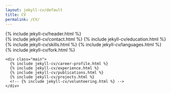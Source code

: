 ```yaml
---
layout: jekyll-cv/default
title: CV
permalink: /CV/
---
```


<div class="container">
  {% include jekyll-cv/header.html %}
  <div class="container-block">
    <div class="sidebar">
      {% include jekyll-cv/contact.html %}
      {% include jekyll-cv/education.html %}
      {% include jekyll-cv/skills.html %}
      {% include jekyll-cv/languages.html %}
      {% include jekyll-cv/fork.html %}
    </div>

    <div class="main">
      {% include jekyll-cv/career-profile.html %}
      {% include jekyll-cv/experience.html %}
      {% include jekyll-cv/publications.html %}
      {% include jekyll-cv/projects.html %}
      <!-- {% include jekyll-cv/volunteering.html %} -->
    </div>
  </div>
</div>


